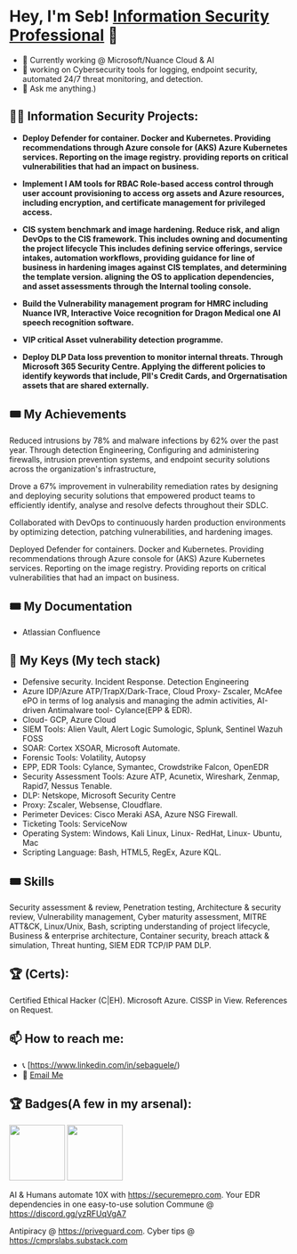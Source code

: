 ## <h1>Hey, I'm Seb! <a href="https://www.linkedin.com/in/sebaguele/">Information Security Professional</a> 👋

- 🔭 Currently working @ Microsoft/Nuance Cloud & AI
- 🌱 working on Cybersecurity tools for logging, endpoint security, automated 24/7 threat monitoring, and detection.
- 💬 Ask me anything.)

<h2>👨‍💻 Information Security Projects:</h2>

- <b>Deploy Defender for container. Docker and Kubernetes. Providing recommendations through Azure console for (AKS) Azure Kubernetes services. Reporting on the image registry. providing reports on critical vulnerabilities that had an impact on business.</b>

- <b>Implement I AM tools for RBAC Role-based access control through user account provisioning to access org assets and Azure resources, including encryption, and certificate management for privileged access.</b>

- <b>CIS system benchmark and image hardening. Reduce risk, and align DevOps to the CIS framework. This includes owning and documenting the project lifecycle This includes defining service offerings, service intakes, automation workflows, providing guidance for line of business in hardening images against CIS templates, and determining the template version. aligning the OS to application dependencies, and asset assessments through the Internal tooling console.</b>

- <b>Build the Vulnerability management program for HMRC including Nuance IVR, Interactive Voice recognition for Dragon Medical one AI speech recognition software.</b>
- <b>VIP critical Asset vulnerability detection programme.</b>

- <b>Deploy DLP Data loss prevention to monitor internal threats. Through Microsoft 365 Security Centre. Applying the different policies to identify keywords that include, PII's Credit Cards, and Orgernatisation assets that are shared externally.</b> 

## 🎟 My Achievements
Reduced intrusions by 78% and malware infections by 62% over the past year. Through detection Engineering, Configuring and administering firewalls, intrusion prevention systems, and endpoint security solutions across the organization's infrastructure,

Drove a 67% improvement in vulnerability remediation rates by designing and deploying security solutions that empowered product teams to efficiently identify, analyse and resolve defects throughout their SDLC. 

Collaborated with DevOps to continuously harden production environments by optimizing detection, patching vulnerabilities, and hardening images.

Deployed Defender for containers. Docker and Kubernetes. Providing recommendations through Azure console for (AKS) Azure Kubernetes services. Reporting on the image registry. Providing reports on critical vulnerabilities that had an impact on business. 

## 🎟 My Documentation
- Atlassian Confluence

## 💪 My Keys (My tech stack)
- Defensive security. Incident Response. Detection Engineering
- Azure IDP/Azure ATP/TrapX/Dark-Trace, Cloud Proxy- Zscaler, McAfee ePO in terms of log analysis and managing the admin activities, AI-driven Antimalware tool- Cylance(EPP & EDR).
- Cloud- GCP, Azure Cloud
- SIEM Tools:	Alien Vault, Alert Logic Sumologic, Splunk, Sentinel Wazuh FOSS
- SOAR: Cortex XSOAR, Microsoft Automate.
- Forensic Tools:	Volatility, Autopsy
- EPP, EDR Tools: Cylance, Symantec, Crowdstrike Falcon, OpenEDR
- Security Assessment Tools: Azure ATP, Acunetix, Wireshark, Zenmap, Rapid7, Nessus Tenable.
- DLP:	Netskope, Microsoft Security Centre
- Proxy:	Zscaler, Websense, Cloudflare.
- Perimeter Devices: Cisco Meraki ASA, Azure NSG Firewall.
- Ticketing Tools: ServiceNow
- Operating System:	Windows, Kali Linux, Linux- RedHat, Linux- Ubuntu, Mac
- Scripting Language:	Bash, HTML5, RegEx, Azure KQL.

## 🎟 Skills

Security assessment & review, Penetration testing, Architecture & security review, Vulnerability management,
Cyber maturity assessment, MITRE ATT&CK, Linux/Unix, Bash, scripting understanding of project lifecycle,
Business & enterprise architecture, Container security, breach attack & simulation, Threat hunting, SIEM EDR
TCP/IP PAM DLP.
## 🏆 (Certs):
Certified Ethical Hacker (C|EH). Microsoft Azure. CISSP in View.  References on Request. 

## 📫 How to reach me:
- 📞 [https://www.linkedin.com/in/sebaguele/)
- 📨 [Email Me](s.aguele@protonmail.com)

## 🏆 Badges(A few in my arsenal):
<p float="left">
  <img src="https://www.certwizard.com/sites/default/files/styles/440xauto/public/2020-04/EC-Council-ECSA-certwizard.png?itok=F31Exchl" width="100" height="100">
  <img src="https://losmejorescursosde.com/wp-content/uploads/2020/12/az900.jpg" width="100" height="100">
</p>

AI & Humans automate 10X with https://securemepro.com. 
Your EDR
dependencies
in one easy-to-use solution
Commune @  https://discord.gg/yzRFUqVgA7

Antipiracy @ https://priveguard.com. Cyber tips @ https://cmprslabs.substack.com
